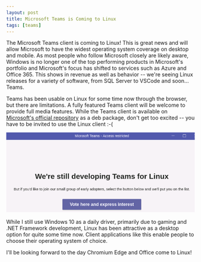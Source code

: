 ```yaml
---
layout: post
title: Microsoft Teams is Coming to Linux
tags: [teams]
---
```


The Microsoft Teams client is coming to Linux! This is great news and will allow Microsoft to have the widest operating system coverage on desktop and mobile. As most people who follow Microsoft closely are likely aware, Windows is no longer one of the top performing products in Microsoft's portfolio and Microsoft's focus has shifted to services such as Azure and Office 365. This shows in revenue as well as behavior -- we're seeing Linux releases for a variety of software, from SQL Server to VSCode and soon... Teams.

Teams has been usable on Linux for some time now through the browser, but there are limitations. A fully featured Teams client will be welcome to provide full media features. While the Teams client is available on [Microsoft's official repository](https://packages.microsoft.com) as a deb package, don't get too excited -- you have to be invited to use the Linux client :-(

![TeamsInsidersLinux](/assets/images/2019/09/TeamsInsidersLinux.png)

While I still use Windows 10 as a daily driver, primarily due to gaming and .NET Framework development, Linux has been attractive as a desktop option for quite some time now. Client applications like this enable people to choose their operating system of choice.

I'll be looking forward to the day Chromium Edge and Office come to Linux!
